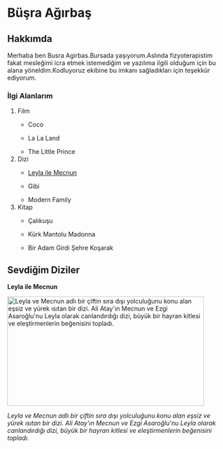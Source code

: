<h1>Büşra Ağırbaş</h1>
<h2>Hakkımda</h2>
<p>Merhaba ben Busra Agirbas.Bursada yaşıyorum.Aslında fizyoterapistim fakat mesleğimi icra etmek istemediğim ve yazılıma ilgili olduğum için bu alana yöneldim.Kodluyoruz ekibine bu imkanı sağladıkları için teşekkür ediyorum.</p>
<h3>İlgi Alanlarım</h3>
<p><ol><li>Film</li>
    <ul><li>Coco</li></ul>
    <ul><li>La La Land</li></ul>
    <ul><li>The Little Prince</li></ul>
    <li>Dizi</li>
    <ul><li> <a href="https://www.imdb.com/title/tt1831164/" target="_blank">Leyla ile Mecnun</a></li></ul>
    <ul><li>Gibi</li></ul>
    <ul><li>Modern Family</li></ul>
    <li>Kitap</li>
    <ul><li>Çalıkuşu</li></ul>
    <ul><li>Kürk Mantolu Madonna</li></ul>
    <ul><li>Bir Adam Girdi Şehre Koşarak</li></ul>
</ol>
</p>

<h2>Sevdiğim Diziler</h2>
<p><strong>Leyla ile Mecnun</strong></p>
<img width="450" height="250" src="images/2.jpg.jpg" alt="Leyla ve Mecnun adlı bir çiftin sıra dışı yolculuğunu konu alan eşsiz ve yürek ısıtan bir dizi. Ali Atay'ın Mecnun ve Ezgi Asaroğlu'nu Leyla olarak canlandırdığı dizi, büyük bir hayran kitlesi ve eleştirmenlerin beğenisini topladı.">
<p><em>Leyla ve Mecnun adlı bir çiftin sıra dışı yolculuğunu konu alan eşsiz ve yürek ısıtan bir dizi. Ali Atay'ın Mecnun ve Ezgi Asaroğlu'nu Leyla olarak canlandırdığı dizi, büyük bir hayran kitlesi ve eleştirmenlerin beğenisini topladı.</em></p>
